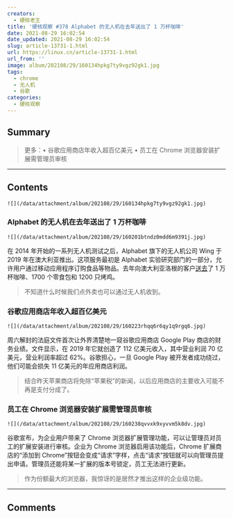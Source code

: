 ```yaml
---
creators:
  - 硬核老王
title: '硬核观察 #378 Alphabet 的无人机在去年送出了 1 万杯咖啡'
date: 2021-08-29 16:02:54
date_updated: 2021-08-29 16:02:54
slug: article-13731-1.html
url: https://linux.cn/article-13731-1.html
url_from: ''
image: album/202108/29/160134hpkg7ty9vgz92gk1.jpg
tags:
  - chrome
  - 无人机
  - 谷歌
categories:
  - 硬核观察
---
```


## Summary

> 更多：• 谷歌应用商店年收入超百亿美元 • 员工在 Chrome 浏览器安装扩展需管理员审核

***

<!-- more -->

## Contents

`![](/data/attachment/album/202108/29/160134hpkg7ty9vgz92gk1.jpg)`

### Alphabet 的无人机在去年送出了 1 万杯咖啡

`![](/data/attachment/album/202108/29/160201btndz0mdd6m9391j.jpg)`

在 2014 年开始的一系列无人机测试之后，Alphabet 旗下的无人机公司 Wing 于 2019 年在澳大利亚推出。这项服务最初是 Alphabet 实验研究部门的一部分，允许用户通过移动应用程序订购食品等物品。去年向澳大利亚洛根的客户[送去](https://www.cnbc.com/2021/08/25/alphabet-wing-drones-delivered-10000-cups-of-coffee-in-the-last-year.html)了 1 万杯咖啡、1700 个零食包和 1200 只烤鸡。

> 
> 不知道什么时候我们点外卖也可以通过无人机收到。
> 
> 
> 

### 谷歌应用商店年收入超百亿美元

`![](/data/attachment/album/202108/29/160223rhqq6r6qy1q9rgq6.jpg)`

周六解封的法庭文件首次让外界清楚地一窥谷歌应用商店 Google Play 商店的财务业绩。文件显示，在 2019 年它就创造了 112 亿美元收入，其中营业利润 70 亿美元，营业利润率超过 62%。谷歌担心，一旦 Google Play 被开发者成功绕过，他们可能会损失 11 亿美元的年应用商店利润。

> 
> 结合昨天苹果商店将免除“苹果税”的新闻，以后应用商店的主要收入可能不再是支付分成了。
> 
> 
> 

### 员工在 Chrome 浏览器安装扩展需管理员审核

`![](/data/attachment/album/202108/29/160238qvvxk9xyvvm5k8dv.jpg)`

谷歌宣布，为企业用户带来了 Chrome 浏览器扩展管理功能，可以让管理员对员工的扩展安装进行审核。企业为 Chrome 浏览器启用该功能后，Chrome 扩展商店的“添加到 Chrome”按钮会变成“请求”字样，点击“请求”按钮就可以向管理员提出申请。管理员还能将某一扩展的版本号锁定，员工无法进行更新。

> 
> 作为份额最大的浏览器，我惊讶的是居然才推出这样的企业级功能。
> 
> 
>

***

## Comments
